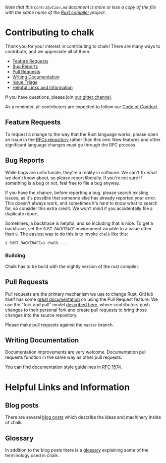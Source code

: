*Note that this `Contribution.md` document is more or less a copy of the file
with the same name of the [Rust compiler](https://github.com/rust-lang/rust)
project.*

# Contributing to chalk

Thank you for your interest in contributing to chalk! There are many ways to
contribute, and we appreciate all of them.

* [Feature Requests](#feature-requests)
* [Bug Reports](#bug-reports)
* [Pull Requests](#pull-requests)
* [Writing Documentation](#writing-documentation)
* [Issue Triage](#issue-triage)
* [Helpful Links and Information](#helpful-links-and-information)

If you have questions, please join [our gitter channel](https://gitter.im/chalk-rs/Lobby).

As a reminder, all contributors are expected to follow our [Code of Conduct][coc].

[pound-rust-internals]: https://chat.mibbit.com/?server=irc.mozilla.org&channel=%23rust-internals
[internals]: https://internals.rust-lang.org
[coc]: https://www.rust-lang.org/conduct.html

## Feature Requests
[feature-requests]: #feature-requests

To request a change to the way that the Rust language works, please open an
issue in the [RFCs repository](https://github.com/rust-lang/rfcs/issues/new)
rather than this one. New features and other significant language changes
must go through the RFC process.

## Bug Reports
[bug-reports]: #bug-reports

While bugs are unfortunate, they're a reality in software. We can't fix what we
don't know about, so please report liberally. If you're not sure if something
is a bug or not, feel free to file a bug anyway.

If you have the chance, before reporting a bug, please search existing issues,
as it's possible that someone else has already reported your error. This doesn't
always work, and sometimes it's hard to know what to search for, so consider
this extra credit. We won't mind if you accidentally file a duplicate report.

Sometimes, a backtrace is helpful, and so including that is nice. To get
a backtrace, set the `RUST_BACKTRACE` environment variable to a value
other than `0`. The easiest way to do this is to invoke `chalk` like this:

```bash
$ RUST_BACKTRACE=1 chalk ...
```

### Building
[building]: #building

Chalk has to be build with the nightly version of the rust compiler.

## Pull Requests
[pull-requests]: #pull-requests

Pull requests are the primary mechanism we use to change Rust. GitHub itself
has some [great documentation][pull-requests] on using the Pull Request feature.
We use the "fork and pull" model [described here][development-models], where
contributors push changes to their personal fork and create pull requests to
bring those changes into the source repository.

[pull-requests]: https://help.github.com/articles/about-pull-requests/
[development-models]: https://help.github.com/articles/about-collaborative-development-models/

Please make pull requests against the `master` branch.

## Writing Documentation
[writing-documentation]: #writing-documentation

Documentation improvements are very welcome. Documentation pull requests
function in the same way as other pull requests.

You can find documentation style guidelines in [RFC 1574][rfc1574].

[rfc1574]: https://github.com/rust-lang/rfcs/blob/master/text/1574-more-api-documentation-conventions.md#appendix-a-full-conventions-text

# Helpful Links and Information
[Helpful Links and Information]: #helpful-links-and-information

## Blog posts
There are several [blog posts][blog-posts] which describe the ideas and
machinery inside of chalk.

[blog-posts]: README.md#blog-posts

## Glossary

In addition to the blog posts there is a [glossary](GLOSSARY.md) explaining some
of the terminology used in chalk.

